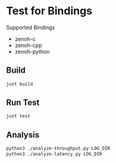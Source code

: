 # Test for Bindings

Supported Bindings
- zenoh-c
- zenoh-cpp
- zenoh-python

## Build

```bash
just build
```

## Run Test

```bash
just test
```

## Analysis

```bash
python3 ./analyze-throughput.py LOG_DIR
python3 ./analyze-latency.py LOG_DIR
```
